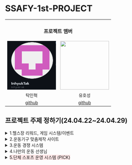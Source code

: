 # SSAFY-1st-PROJECT

<table style="border: 2px;" align="center">
  <tr>
    <td colspan="2" align="center"><h3>프로젝트 맴버</h3></td>
  </tr><tr>
    <td> <img src="img\img1.PNG" width="160" height="160"></td>
    <td> <img src="img\img2.jpg" width="160" height="160"> </td>
  </tr><tr>
    <td align="center"> 탁인혁 </td>
    <td align="center"> 유호성 </td>
  </tr><tr>
    <td align="center"> <a href="https://github.com/InhyukTak">github</a></td>
    <td align="center"> <a href="https://github.com/jang-guan-hoho">github</a> </td>
  </tr>
</table>

## 프로젝트 주제 정하기(24.04.22~24.04.29)
<details>
<summary>1.헬스장 리워드, 게임 시스템/이벤트</summary>
<div markdown="1">
    
    1. 아이디어는 무엇이고, 무엇을 만들고자 하는가? 
    
    a : 운동 기구 사용 현황 및 사용 시간 확인, 헬스장에 가는 동기를 부여하기 위해 돌림판, 사다리타기 등의 간단한 게임(이를 수행했을 경우의 보상과 수행하지 않았을 경우의 벌칙 존재)
    
    운동기간에 따른 리워딩 시스템( 락커, 운동복, 헬스장 이용권 할인 또는 헬스장 자체 제품 할인 등)
    
    운동영상을 보여주는 것도 좋지만 운동을 하도록 마음먹게 다이어트 성공 영상을 보여주는것도 좋아보인다
    
    
    2. 목표 시장과 고객은?
    
    헬스장 사용자, 운동에 관심있어하는 사용자
    
    
     
    3. 기존에 유사한 서비스, 제품은? 그것들의 문제점은? 
    
    헬스장 전용 어플, 운동 기록 어플 : 헬스장 전용 어플은 기구별로 사용자를 기록하지 않고 헬스장을 이용하고 있는 인원만 체크해준다, 운동 기록 어플은 운동을 수행하면 기록이 되는데 이는 유용한 기능이지만 운동을 처음 접하는 사용자에게는 운동하는 행위 자체가 장벽이 될 수 있다.

    
    4. 기존의 서비스와 차이점은 무엇인가? 
    
    본 서비스는 기존의 서비스와 다르게 기존의 회원을 유지하는것에 목표가 있는것이 아니라 운동에 이제 막 관심이 있어하는 유저  또는 운동의 필요성을 느끼는 유저를 목표로하여 간단한 게임을 통하여 헬스장에 가는 동기를 부여하고 리워딩 시스템을 통하여 계속해서 헬스장에 다니도록 유도한다.
    
    
    5. 프로젝트 추진 과정에서 위험 요소는 무엇인가? 
    
    너무 간단한 프로젝트가 될 수 있다. 새로운 아이디어가 아닐 수 있다. 
    
    
    6. 프로젝트가 성공적으로 마무리된다면 어떠한 성과를 기대할 수 있는가? 
    
    실제 헬스장 시스템을 개발하는 것과 비슷하므로 해당 경험을 쌓을 수 있다.
    
    
    7. 두 명이서 1달 이내에 개발할 수 있는가? 
    
    가능해 보인다.
    
    
    8. 마감 2주 전(5월10일)까지는 무엇을 개발할 것인가? 최종 마감일(5월24일)까지는 무엇을 개발할 것인가? 
    
    2주전까지는 기능 구현을 완료하는것을 목표로하고 최종 컨텐츠를 풍성하게 할 것이다.
    
    
    9. 마감 이후에 이 프로젝트를 어떻게 발전시킬 수 있는가?
    
    사용자들이 흥미를 느끼는 포인트를 데이터를 통해 알 수 있을것이라 기대하기 때문에 해당 부분을 보안할 수 있을 것이다.
</div>
</details>

<details>
<summary>2.운동기구 맞춤제작 사이트</summary>
<div markdown="1">
    
    1. 아이디어는 무엇이고, 무엇을 만들고자 하는가? 
    
    a : 운동 매니아 층을 타겟으로 하는 시스템, 자기가 원하는 기능이 포함된 자신만의 커스텀 운동기구를 요청하면 기술자들이 요구사항에 맞는 운동기구를 제작하여 보내는 사이트
    
    
    2. 목표 시장과 고객은?
    
    운동 매니아
    
    
     
    3. 기존에 유사한 서비스, 제품은? 그것들의 문제점은? 
    
    클라우드 펀딩 시스템, 사기

    
    4. 기존의 서비스와 차이점은 무엇인가? 
    
    클라우드 펀딩은 다수가 돈을 모아 제작자를 후원하는 경향이 있다면 이것은 1대1로 개인 맞춤형 서비스이다,
    
    
    5. 프로젝트 추진 과정에서 위험 요소는 무엇인가? 
    
    기술자을 모집하는데 어려움이 있다.
    
    
    6. 프로젝트가 성공적으로 마무리된다면 어떠한 성과를 기대할 수 있는가? 
    
    운동 용품의 프리미엄 시장 개척
    
    
    7. 두 명이서 1달 이내에 개발할 수 있는가? 
    
    기본 기능은 가능해보인다.
    
    
    8. 마감 2주 전(5월10일)까지는 무엇을 개발할 것인가? 최종 마감일(5월24일)까지는 무엇을 개발할 것인가? 
    
    2주전까지는 기능 구현을 완료하는것을 목표로하고 최종 컨텐츠를 풍성하게 할 것이다.
    
    
    9. 마감 이후에 이 프로젝트를 어떻게 발전시킬 수 있는가?
    
    우수한 작품들은 대량 생산하는 식으로 자체 브랜드 화를 진행시킬수 있을 것이다.
</div>
</details>
<details>
<summary>3.운동 경쟁 시스템</summary>
<div markdown="1">
    
    1. 아이디어는 무엇이고, 무엇을 만들고자 하는가? 
    
    a : 같은 운동을 하는 사람들이 운동 시간, 기간을 기록하는 방을 만들고 그 내부에서  운동을 가장 많이하는 사람을 뽑는 시스템
    
    
    2. 목표 시장과 고객은?
    
       운동을 꾸준히 하고자 하는 사람들, 동기부여가 필요한 사람들
    
    
     
    3. 기존에 유사한 서비스, 제품은? 그것들의 문제점은? 
    
    열품타, 공부를 위한 시스템이지만 매우 유사하다, 어플을 사용하는데 성취감이 부족하다
    
    4. 기존의 서비스와 차이점은 무엇인가? 
    
    성취감을 극대화 하기 위해 공부량이 가장 많은 사람에게 권한 및 보상을 부여한다
    
    5. 프로젝트 추진 과정에서 위험 요소는 무엇인가? 
    
    너무 간단한 프로젝트가 될 수 있다. 새로운 아이디어가 아닐 수 있다. 
    
    
    6. 프로젝트가 성공적으로 마무리된다면 어떠한 성과를 기대할 수 있는가? 
    
    다양한 경험
    
    
    7. 두 명이서 1달 이내에 개발할 수 있는가? 
    
    가능해 보인다.
    
    
    8. 마감 2주 전(5월10일)까지는 무엇을 개발할 것인가? 최종 마감일(5월24일)까지는 무엇을 개발할 것인가? 
    
    2주전까지는 기능 구현을 완료하는것을 목표로하고 최종 컨텐츠를 풍성하게 할 것이다.
    
    
    9. 마감 이후에 이 프로젝트를 어떻게 발전시킬 수 있는가?
    
    사용자들이 흥미를 느끼는 포인트를 데이터를 통해 알 수 있을것이라 기대하기 때문에 해당 부분을 보안할 수 있을 것이다.
</div>
</details>
<details>
<summary>4.나만의 운동 선생님</summary>
<div markdown="1">
    
    1. 아이디어는 무엇이고, 무엇을 만들고자 하는가? 
    
    a : 운동을 가르쳐줄 능력이 있는 사람들이 본인의 흥미를 위해 주변에 해당 운동을 배우거나 즐기고 싶은 사람을 모집하여 모임을 형성하는 시스템
    
    
    2. 목표 시장과 고객은?
    
    운동을 타인과 같이 즐기고 싶은사람
    
    
     
    3. 기존에 유사한 서비스, 제품은? 그것들의 문제점은? 
    
    많이 존재한다, 비슷하다
    
    4. 기존의 서비스와 차이점은 무엇인가? 
    
    큰 차이점 없음
    
    5. 프로젝트 추진 과정에서 위험 요소는 무엇인가? 
    
    기존의 시스템들과 너무 유사하다
    
    6. 프로젝트가 성공적으로 마무리된다면 어떠한 성과를 기대할 수 있는가? 
    
    위치기반 서비스를 이용하는 프로젝트이므로 관련된 경험을 쌓을 수 있다.
    
    
    7. 두 명이서 1달 이내에 개발할 수 있는가? 
    
    가능해 보인다.
    
    
    8. 마감 2주 전(5월10일)까지는 무엇을 개발할 것인가? 최종 마감일(5월24일)까지는 무엇을 개발할 것인가? 
    
    2주전까지는 기능 구현을 완료하는것을 목표로하고 최종 컨텐츠를 풍성하게 할 것이다.
    
    
    9. 마감 이후에 이 프로젝트를 어떻게 발전시킬 수 있는가?
    
    사용자들이 흥미를 느끼는 포인트를 데이터를 통해 알 수 있을것이라 기대하기 때문에 해당 부분을 보안할 수 있을 것이다.
</div>
</details>

<details>
<summary><span style="background-color:#FFE6E6">5.단체 스포츠 운영 시스템 (PICK)</span></summary>
<div markdown="1">
    
    1. 아이디어는 무엇이고, 무엇을 만들고자 하는가? 
    
    a : 사회인 야구단, 조기축구회 등 동호회 규모의 스포츠모임의 운영을 보조하는 시스템, 주로 회계, 일정 관리, 예약, 단체 구매 등의 업무를 보조하고자 한다. 
    
    
    2. 목표 시장과 고객은?
    
    운동 모임 
    
    
     
    3. 기존에 유사한 서비스, 제품은? 그것들의 문제점은? 
    
    가계부 서비스
    
    4. 기존의 서비스와 차이점은 무엇인가? 
    
    특정한 종목에 집중하기 때문에 더 세밀한 보조가 가능할 것이다.
    
    5. 프로젝트 추진 과정에서 위험 요소는 무엇인가? 
    
    기존에 많이 이용하는 SNS 서비스와의 연동 여부, 결제 등의 사항에서 에로 사항이 존재한다. 
    
    
    6. 프로젝트가 성공적으로 마무리된다면 어떠한 성과를 기대할 수 있는가? 
    
    API를 사용하는데 능숙해지고 금융 등 다양한 분야에서의 경험이 생길 것이다.
    
    
    7. 두 명이서 1달 이내에 개발할 수 있는가? 
    
    특정한 기능만을 목표로 한다면 가능해 보인다.
    
    
    8. 마감 2주 전(5월10일)까지는 무엇을 개발할 것인가? 최종 마감일(5월24일)까지는 무엇을 개발할 것인가? 
    
    2주전까지는 기능 구현을 완료하는것을 목표로하고 최종 컨텐츠를 풍성하게 할 것이다.
    
    
    9. 마감 이후에 이 프로젝트를 어떻게 발전시킬 수 있는가?
    
    만약 만족스럽고 성공적으로 마무리가 된다면 기업의 사이트 프로젝트 정도로 발전시킬 수 있을것이다.
</div>
</details>

